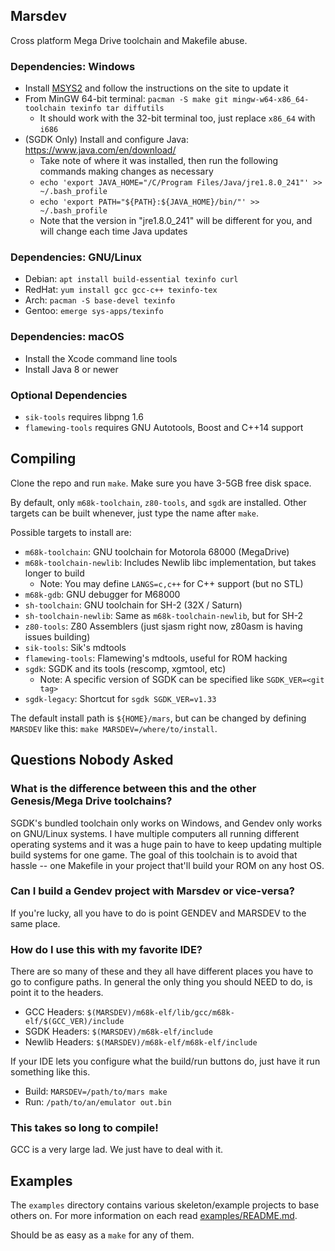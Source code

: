 ## Marsdev

Cross platform Mega Drive toolchain and Makefile abuse.


### Dependencies: Windows
 
 * Install [MSYS2](http://www.msys2.org/) and follow the instructions on the site to update it
 * From MinGW 64-bit terminal: `pacman -S make git mingw-w64-x86_64-toolchain texinfo tar diffutils`
   * It should work with the 32-bit terminal too, just replace `x86_64` with `i686`
 * (SGDK Only) Install and configure Java: https://www.java.com/en/download/
   * Take note of where it was installed, then run the following commands making changes as necessary
   * `echo 'export JAVA_HOME="/C/Program Files/Java/jre1.8.0_241"' >> ~/.bash_profile`
   * `echo 'export PATH="${PATH}:${JAVA_HOME}/bin/"' >> ~/.bash_profile`
   * Note that the version in "jre1.8.0_241" will be different for you, and will change each time Java updates


### Dependencies: GNU/Linux

 * Debian: `apt install build-essential texinfo curl`
 * RedHat: `yum install gcc gcc-c++ texinfo-tex`
 * Arch: `pacman -S base-devel texinfo`
 * Gentoo: `emerge sys-apps/texinfo`


### Dependencies: macOS

 * Install the Xcode command line tools
 * Install Java 8 or newer


### Optional Dependencies

 * `sik-tools` requires libpng 1.6
 * `flamewing-tools` requires GNU Autotools, Boost and C++14 support


## Compiling

Clone the repo and run `make`. Make sure you have 3-5GB free disk space.

By default, only `m68k-toolchain`, `z80-tools`, and `sgdk` are installed.
Other targets can be built whenever, just type the name after `make`.

Possible targets to install are:
 * `m68k-toolchain`: GNU toolchain for Motorola 68000 (MegaDrive)
 * `m68k-toolchain-newlib`: Includes Newlib libc implementation, but takes longer to build
   * Note: You may define `LANGS=c,c++` for C++ support (but no STL)
 * `m68k-gdb`: GNU debugger for M68000
 * `sh-toolchain`: GNU toolchain for SH-2 (32X / Saturn)
 * `sh-toolchain-newlib`: Same as `m68k-toolchain-newlib`, but for SH-2
 * `z80-tools`: Z80 Assemblers (just sjasm right now, z80asm is having issues building)
 * `sik-tools`: Sik's mdtools
 * `flamewing-tools`: Flamewing's mdtools, useful for ROM hacking
 * `sgdk`: SGDK and its tools (rescomp, xgmtool, etc)
   * Note: A specific version of SGDK can be specified like `SGDK_VER=<git tag>`
 * `sgdk-legacy`: Shortcut for `sgdk SGDK_VER=v1.33`

The default install path is `${HOME}/mars`, but can be changed by defining `MARSDEV`
like this: `make MARSDEV=/where/to/install`.


## Questions Nobody Asked

### What is the difference between this and the other Genesis/Mega Drive toolchains?

SGDK's bundled toolchain only works on Windows, and Gendev only works on GNU/Linux systems.
I have multiple computers all running different operating systems and it was a huge pain to have
to keep updating multiple build systems for one game. The goal of this toolchain is to avoid
that hassle -- one Makefile in your project that'll build your ROM on any host OS.


### Can I build a Gendev project with Marsdev or vice-versa?

If you're lucky, all you have to do is point GENDEV and MARSDEV to the same place.


### How do I use this with my favorite IDE?

There are so many of these and they all have different places you have to go to configure paths.
In general the only thing you should NEED to do, is point it to the headers.

 * GCC Headers: `$(MARSDEV)/m68k-elf/lib/gcc/m68k-elf/$(GCC_VER)/include`
 * SGDK Headers: `$(MARSDEV)/m68k-elf/include`
 * Newlib Headers: `$(MARSDEV)/m68k-elf/m68k-elf/include`
 
If your IDE lets you configure what the build/run buttons do, just have it run something like this.

 * Build: `MARSDEV=/path/to/mars make`
 * Run: `/path/to/an/emulator out.bin`


### This takes so long to compile!

GCC is a very large lad. We just have to deal with it.


## Examples

The `examples` directory contains various skeleton/example projects to base others on.
For more information on each read [examples/README.md](examples/README.md).

Should be as easy as a `make` for any of them.
